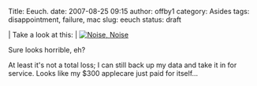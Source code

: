 Title: Eeuch.
date: 2007-08-25 09:15
author: offby1
category: Asides
tags: disappointment, failure, mac
slug: eeuch
status: draft

| Take a look at this:
| [![Noise, Noise](http://www.offby1.net/wordpress/wp-content/uploads/2007/08/display.thumbnail.jpg)](http://offby1.files.wordpress.com/2007/08/display.jpg)

Sure looks horrible, eh?

At least it's not a total loss; I can still back up my data and take it in for service. Looks like my \$300 applecare just paid for itself\...
